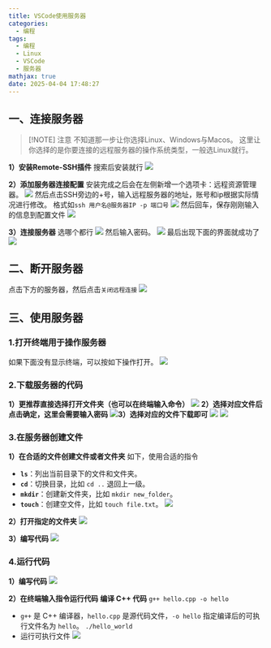 ```yaml
---
title: VSCode使用服务器
categories:
  - 编程
tags:
  - 编程
  - Linux
  - VSCode
  - 服务器
mathjax: true
date: 2025-04-04 17:48:27
---
```

## 一、连接服务器

> [!NOTE] 注意
> 不知道那一步让你选择Linux、Windows与Macos。
> 这里让你选择的是你要连接的远程服务器的操作系统类型，一般选Linux就行。

**1）安装Remote-SSH插件**
搜索后安装就行
![](1743757113443.png)

**2）添加服务器连接配置**
安装完成之后会在左侧新增一个选项卡：远程资源管理器。
![](1743757204449.png)
然后点击SSH旁边的+号，输入远程服务器的地址，账号和ip根据实际情况进行修改。
格式如``ssh 用户名@服务器IP -p 端口号``
![](file-20250404170332289.png)
然后回车，保存刚刚输入的信息到配置文件
![](file-20250404170441631.png)

**3）连接服务器**
选哪个都行
![](1743758490643.png)
然后输入密码。
![](file-20250404171219102.png)
最后出现下面的界面就成功了
![](file-20250404171309389.png)

## 二、断开服务器
点击下方的服务器，然后点击``关闭远程连接``
![](file-20250404174652458.png)
## 三、使用服务器
### 1.打开终端用于操作服务器
如果下面没有显示终端，可以按如下操作打开。
![](file-20250404171521232.png)

### 2.下载服务器的代码
**1）更推荐直接选择打开文件夹（也可以在终端输入命令）**
![](file-20250404172044294.png)
**2）选择对应文件后点击确定，这里会需要输入密码**
![](1743758581597.png)**3）选择对应的文件下载即可**
![](file-20250404172522696.png)
![](file-20250404172459335.png)

### 3.在服务器创建文件
**1）在合适的文件创建文件或者文件夹**
如下，使用合适的指令
- **`ls`**：列出当前目录下的文件和文件夹。
- **`cd`**：切换目录，比如 `cd ..` 退回上一级。
- **`mkdir`**：创建新文件夹，比如 `mkdir new_folder`。
- **`touch`**：创建空文件，比如 `touch file.txt`。
![](file-20250404173125016.png)

**2）打开指定的文件夹**
![](file-20250404172044294.png)

**3）编写代码**
![](file-20250404173425301.png)

### 4.运行代码
**1）编写代码**
![](file-20250404174128003.png)

**2）在终端输入指令运行代码**
**编译 C++ 代码**
``g++ hello.cpp -o hello``
- `g++` 是 C++ 编译器，`hello.cpp` 是源代码文件，`-o hello` 指定编译后的可执行文件名为 `hello`。
``./hello_world``
- 运行可执行文件
![](file-20250404174231936.png)